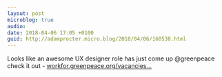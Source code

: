 ```yaml
---
layout: post
microblog: true
audio: 
date: 2018-04-06 17:05 +0100
guid: http://adamprocter.micro.blog/2018/04/06/160538.html
---
```

Looks like an awesome UX designer role has just come up @greenpeace check it out - [workfor.greenpeace.org/vacancies...](https://workfor.greenpeace.org/vacancies/details/user-experience-designer/)
